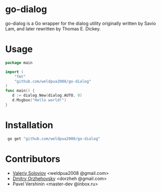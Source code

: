 go-dialog
=========

go-dialog is a Go wrapper for the dialog utility originally written by Savio Lam, and later rewritten by Thomas E. Dickey.

Usage
=========
```go
package main

import (
	"fmt"
	"github.com/weldpua2008/go-dialog"	
)
func main() {
   d := dialog.New(dialog.AUTO, 0)
   d.Msgbox("Hello world!")
}
```

Installation
=========
```bash
 go get "github.com/weldpua2008/go-dialog"
```

Contributors
=========
* [Valeriy Soloviov](github.com/weldpua2008/) <weldpua2008 @gmail.com>
* [Dmitry Orzhehovsky](github.com/dorzheh/) <dorzheh @gmail.com> 
* Pavel Vershinin <master-dev @inbox.ru>
